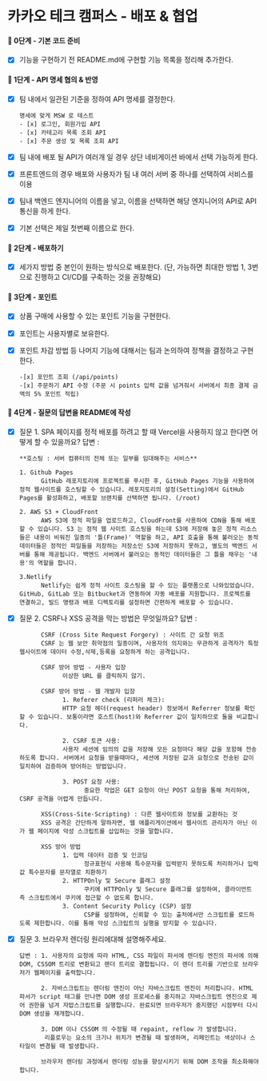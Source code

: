 # 카카오 테크 캠퍼스 - 배포 & 협업

#### 🚀 0단계 - 기본 코드 준비

- [x] 기능을 구현하기 전 README.md에 구현할 기능 목록을 정리해 추가한다.

#### 🚀 1단계 - API 명세 협의 & 반영

- [x] 팀 내에서 일관된 기준을 정하여 API 명세를 결정한다.

      명세에 맞게 MSW 로 테스트
      - [x] 로그인, 회원가입 API
      - [x] 카테고리 목록 조회 API
      - [x] 주문 생성 및 목록 조회 API

- [x] 팀 내에 배포 될 API가 여러개 일 경우 상단 네비게이션 바에서 선택 가능하게 한다.

- [x] 프론트엔드의 경우 배포와 사용자가 팀 내 여러 서버 중 하나를 선택하여 서비스를 이용

- [x] 팀내 백엔드 엔지니어의 이름을 넣고, 이름을 선택하면 해당 엔지니어의 API로 API통신을 하게 한다.

- [x] 기본 선택은 제일 첫번째 이름으로 한다.

#### 🚀 2단계 - 배포하기

- [x] 세가지 방법 중 본인이 원하는 방식으로 배포한다.
      (단, 가능하면 최대한 방법 1, 3번으로 진행하고 CI/CD를 구축하는 것을 권장해요)

#### 🚀 3단계 - 포인트

- [x] 상품 구매에 사용할 수 있는 포인트 기능을 구현한다.

- [x] 포인트는 사용자별로 보유한다.

- [x] 포인트 차감 방법 등 나머지 기능에 대해서는 팀과 논의하여 정책을 결정하고 구현한다.

      -[x] 포인트 조회 (/api/points)
      -[x] 주문하기 API 수정 (주문 시 points 입력 값을 넘겨줘서 서버에서 최종 결제 금액의 5% 포인트 적립)

#### 🚀 4단계 - 질문의 답변을 README에 작성

- [x] 질문 1. SPA 페이지를 정적 배포를 하려고 할 때 Vercel을 사용하지 않고 한다면 어떻게 할 수 있을까요?
      답변 :

      **호스팅 : 서버 컴퓨터의 전체 또는 일부를 임대해주는 서비스**

      1. Github Pages
            GitHub 레포지토리에 프로젝트를 푸시한 후, GitHub Pages 기능을 사용하여 정적 웹사이트를 호스팅할 수 있습니다. 레포지토리의 설정(Setting)에서 GitHub Pages를 활성화하고, 배포할 브랜치를 선택하면 됩니다. (/root)

      2. AWS S3 + CloudFront
            AWS S3에 정적 파일을 업로드하고, CloudFront를 사용하여 CDN을 통해 배포할 수 있습니다. S3 는 정적 웹 사이트 호스팅을 하는데 S3에 저장해 놓은 정적 리소스들은 내용이 비워진 일종의 '틀(Frame)' 역할을 하고, API 호출을 통해 불러오는 동적 데이터들은 정적인 파일들을 저장하는 저장소인 S3에 저장하지 못하고, 별도의 백엔드 서버를 통해 제공됩니다. 백엔드 서버에서 불러오는 동적인 데이터들은 그 틀을 채우는 '내용'의 역할을 합니다.

      3.Netlify
            Netlify는 쉽게 정적 사이트 호스팅을 할 수 있는 플랫폼으로 나와있었습니다. GitHub, GitLab 또는 Bitbucket과 연동하여 자동 배포를 지원합니다. 프로젝트를 연결하고, 빌드 명령과 배포 디렉토리를 설정하면 간편하게 배포할 수 있습니다.

- [x] 질문 2. CSRF나 XSS 공격을 막는 방법은 무엇일까요?
      답변 :

            CSRF (Cross Site Request Forgery) : 사이트 간 요청 위조
            CSRF 는 웹 보안 취약점의 일종이며, 사용자의 의지와는 무관하게 공격자가 특정 웹사이트에 데이터 수정,삭제,등록을 요청하게 하는 공격입니다.

            CSRF 방어 방법 - 사용자 입장
                  이상한 URL 를 클릭하지 않기.

            CSRF 방어 방법 - 웹 개발자 입장
                  1. Referer check (리퍼러 체크):
                  HTTP 요청 헤더(request header) 정보에서 Referrer 정보를 확인할 수 있습니다. 보통이라면 호스트(host)와 Referrer 값이 일치하므로 둘을 비교합니다.

                  2. CSRF 토큰 사용:
                  사용자 세션에 임의의 값을 저장해 모든 요청마다 해당 값을 포함해 전송하도록 합니다. 서버에서 요청을 받을때마다, 세션에 저장된 값과 요청으로 전송된 값이 일치하여 검증하여 방어하는 방법입니다.

                  3. POST 요청 사용:
                        중요한 작업은 GET 요청이 아닌 POST 요청을 통해 처리하여, CSRF 공격을 어렵게 만듭니다.

            XSS(Cross-Site-Scripting) : 다른 웹사이트와 정보를 교환하는 것
            XSS 공격은 간단하게 말하자면, 웹 애플리게이션에서 웹사이트 관리자가 아닌 이가 웹 페이지에 악성 스크립트를 삽입하는 것을 말합니다.

            XSS 방어 방법
                  1. 입력 데이터 검증 및 인코딩
                        정규표현식 사용해 특수문자를 입력받지 못하도록 처리하거나 입력값 특수문자를 문자열로 치환하기
                  2. HTTPOnly 및 Secure 플래그 설정
                        쿠키에 HTTPOnly 및 Secure 플래그를 설정하여, 클라이언트 측 스크립트에서 쿠키에 접근할 수 없도록 합니다.
                  3. Content Security Policy (CSP) 설정
                        CSP를 설정하여, 신뢰할 수 있는 출처에서만 스크립트를 로드하도록 제한합니다. 이를 통해 악성 스크립트의 실행을 방지할 수 있습니다.

- [x] 질문 3. 브라우저 렌더링 원리에대해 설명해주세요.

      답변 : 1. 사용자의 요청에 따라 HTML, CSS 파일이 파서에 렌더링 엔진의 파서에 의해 DOM, CSSOM 트리로 변환되고 렌더 트리로 결합됩니다. 이 렌더 트리를 기반으로 브라우저가 웹페이지를 출력합니다.

            2. 자바스크립트는 렌더링 엔진이 아닌 자바스크립트 엔진이 처리합니다. HTML 파서가 script 태그를 만나면 DOM 생성 프로세스를 중지하고 자바스크립트 엔진으로 제어 권한을 넘겨 자밥스크립트를 실행합니다. 완료되면 브라우저가 중지했던 시점부터 다시 DOM 생성을 재개합니다.

            3. DOM 이나 CSSOM 의 수정될 때 repaint, reflow 가 발생합니다.
             리플로우는 요소의 크기나 위치가 변경될 때 발생하며, 리페인트는 색상이나 스타일이 변경될 때 발생합니다.

            브라우저 렌더링 과정에서 렌더링 성능을 향상시키기 위해 DOM 조작을 최소화해야 합니다.

